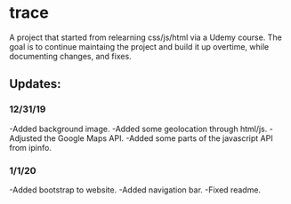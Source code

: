 # trace

A project that started from relearning css/js/html via a Udemy course. The goal
is to continue maintaing the project and build it up overtime, while documenting
changes, and fixes.

## Updates:

### 12/31/19

-Added background image.
-Added some geolocation through html/js.
-Adjusted the Google Maps API.
-Added some parts of the javascript API from ipinfo.

### 1/1/20

-Added bootstrap to website.
-Added navigation bar.
-Fixed readme.
